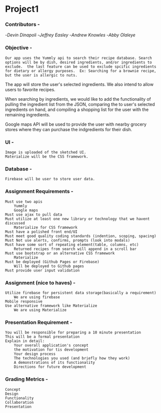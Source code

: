 # Project1

### Contributors -  
-*Devin Dinapoli*
-*Jeffrey Easley*
-*Andrew Knowles*
-*Abby Olaleye*

### Objective - 
    Our app uses the Yummly api to search their recipe database. Search options will be by dish, desired ingredients, and/or ingredients to exclude.  the last feature can be used to exclude spcific ingredients for dietary or allergy purposes.  Ex: Searching for a brownie recipe, but the user is allergic to nuts.

   The app will store the user's selected ingredients.  We also intend to allow users to favorite recipes.

   When searching by ingredients, we would like to add the functionality of pulling the ingredient list from the JSON, comparing the to user's selected ingredients on hand, and compiling a shopping list for the user with the remaining ingredients.

   Google maps API will be used to provide the user with nearby grocery stores where they can purchase the indgredients for their dish.

### UI -
    Image is uploaded of the sketched UI.
    Materialize will be the CSS framework.

### Database -
    Firebase will be user to store user data.




### Assignment Requirements - 
    Must use two apis
        Yummly
        Google maps
    Must use ajax to pull data
    Must utilize at least one new library or technology that we havent discussed
        Materialize for CSS framework
    Must have a polished front end/UI
    Must meet good quality coding standards (indention, scoping, spacing)
    Must Not use alerts, confirms, prompts (look into modals)
    Must have some sort of repeating element(table, columns, etc)
        Returned recipes from search will append in a scroll bar
    Must use bootstrap or an alternative CSS framework
        Materialize
    Must be deployed (Github Pages or Firebase)
        Will be deployed to Github pages
    Must provide user input validation

### Assignment (nice to haves) -
    Utilize firebase for persistent data storage(basically a requirement)
        We are using firebase
    Mobile responsive
    Use alternative framework like Materialize
        We are using Materialize

### Presentation Requirement - 
    You will be responsible for preparing a 10 minute presentation
    This will be a formal presentation
    Explain in detail:
        Your overall application's concept
        the motivation for tis development
        Your design process
        The technologies you used (and briefly how they work)
        A demonstrations of its functionality
        Directions for future development

### Grading Metrics - 
    Concept
    Design
    Functionality
    Collaboration
    Presentation

    
